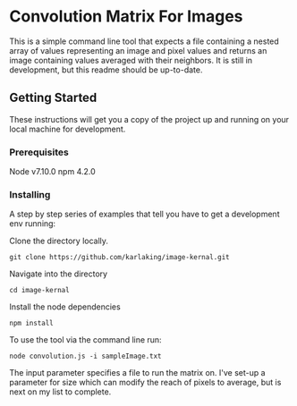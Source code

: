 # Convolution Matrix For Images 

This is a simple command line tool that expects a file containing a nested array of values representing an image and pixel values and returns an image containing values averaged with their neighbors. It is still in development, but this readme should be up-to-date.

## Getting Started

These instructions will get you a copy of the project up and running on your local machine for development.

### Prerequisites

Node v7.10.0
npm 4.2.0

### Installing

A step by step series of examples that tell you have to get a development env running:

Clone the directory locally. 

```
git clone https://github.com/karlaking/image-kernal.git
```

Navigate into the directory

```
cd image-kernal
```

Install the node dependencies

```
npm install
```

To use the tool via the command line run:

```
node convolution.js -i sampleImage.txt
```

The input parameter specifies a file to run the matrix on. I've set-up a parameter for size which can modify the reach of pixels to average, but is next on my list to complete. 

